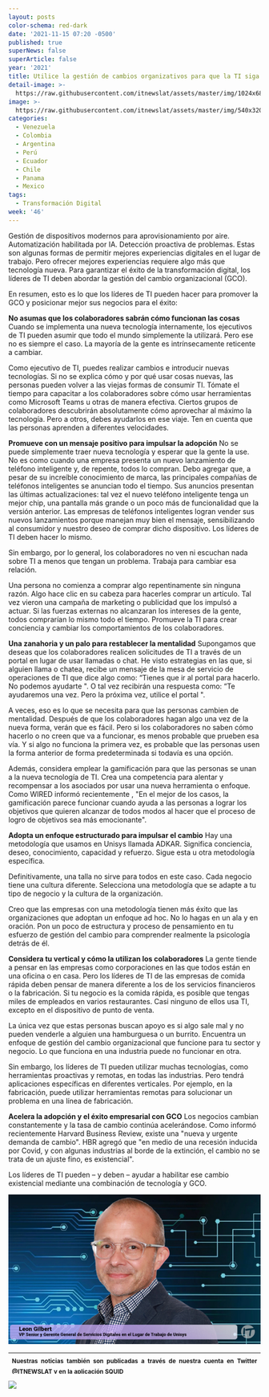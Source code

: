 ```yaml
---
layout: posts
color-schema: red-dark
date: '2021-11-15 07:20 -0500'
published: true
superNews: false
superArticle: false
year: '2021'
title: Utilice la gestión de cambios organizativos para que la TI siga avanzando
detail-image: >-
  https://raw.githubusercontent.com/itnewslat/assets/master/img/1024x680/Leon-Gilbert-g.jpg
image: >-
  https://raw.githubusercontent.com/itnewslat/assets/master/img/540x320/Leon-Gilbert-p.jpg
categories:
  - Venezuela
  - Colombia
  - Argentina
  - Perú
  - Ecuador
  - Chile
  - Panama
  - Mexico
tags:
  - Transformación Digital
week: '46'
---
```

Gestión de dispositivos modernos para aprovisionamiento por aire. Automatización habilitada por IA. Detección proactiva de problemas. Estas son algunas formas de permitir mejores experiencias digitales en el lugar de trabajo. Pero ofrecer mejores experiencias requiere algo más que tecnología nueva. Para garantizar el éxito de la transformación digital, los líderes de TI deben abordar la gestión del cambio organizacional (GCO).
 
En resumen, esto es lo que los líderes de TI pueden hacer para promover la GCO y posicionar mejor sus negocios para el éxito: 
 
**No asumas que los colaboradores sabrán cómo funcionan las cosas**
Cuando se implementa una nueva tecnología internamente, los ejecutivos de TI pueden asumir que todo el mundo simplemente la utilizará. Pero ese no es siempre el caso. La mayoría de la gente es intrínsecamente reticente a cambiar.

Como ejecutivo de TI, puedes realizar cambios e introducir nuevas tecnologías. Si no se explica cómo y por qué usar cosas nuevas, las personas pueden volver a las viejas formas de consumir TI.
Tómate el tiempo para capacitar a los colaboradores sobre cómo usar herramientas como Microsoft Teams u otras de manera efectiva. Ciertos grupos de colaboradores descubrirán absolutamente cómo aprovechar al máximo la tecnología. Pero a otros, debes ayudarlos en ese viaje. Ten en cuenta que las personas aprenden a diferentes velocidades.
 
**Promueve con un mensaje positivo para impulsar la adopción**
No se puede simplemente traer nueva tecnología y esperar que la gente la use. No es como cuando una empresa presenta un nuevo lanzamiento de teléfono inteligente y, de repente, todos lo compran. Debo agregar que, a pesar de su increíble conocimiento de marca, las principales compañías de teléfonos inteligentes se anuncian todo el tiempo. Sus anuncios presentan las últimas actualizaciones: tal vez el nuevo teléfono inteligente tenga un mejor chip, una pantalla más grande o un poco más de funcionalidad que la versión anterior. Las empresas de teléfonos inteligentes logran vender sus nuevos lanzamientos porque manejan muy bien el mensaje, sensibilizando al consumidor y nuestro deseo de comprar dicho dispositivo. Los líderes de TI deben hacer lo mismo.

Sin embargo, por lo general, los colaboradores no ven ni escuchan nada sobre TI a menos que tengan un problema. Trabaja para cambiar esa relación. 

Una persona no comienza a comprar algo repentinamente sin ninguna razón. Algo hace clic en su cabeza para hacerles comprar un artículo. Tal vez vieron una campaña de marketing o publicidad que los impulsó a actuar. Si las fuerzas externas no alcanzaran los intereses de la gente, todos comprarían lo mismo todo el tiempo. Promueve la TI para crear conciencia y cambiar los comportamientos de los colaboradores.
 
**Una zanahoria y un palo para restablecer la mentalidad**
Supongamos que deseas que los colaboradores realicen solicitudes de TI a través de un portal en lugar de usar llamadas o chat. He visto estrategias en las que, si alguien llama o chatea, recibe un mensaje de la mesa de servicio de operaciones de TI que dice algo como: “Tienes que ir al portal para hacerlo. No podemos ayudarte ". O tal vez recibirán una respuesta como: “Te ayudaremos una vez. Pero la próxima vez, utilice el portal ".

A veces, eso es lo que se necesita para que las personas cambien de mentalidad. Después de que los colaboradores hagan algo una vez de la nueva forma, verán que es fácil. Pero si los colaboradores no saben cómo hacerlo o no creen que va a funcionar, es menos probable que prueben esa vía. Y si algo no funciona la primera vez, es probable que las personas usen la forma anterior de forma predeterminada si todavía es una opción.

Además, considera emplear la gamificación para que las personas se unan a la nueva tecnología de TI. Crea una competencia para alentar y recompensar a los asociados por usar una nueva herramienta o enfoque. Como WIRED informó recientemente , "En el mejor de los casos, la gamificación parece funcionar cuando ayuda a las personas a lograr los objetivos que quieren alcanzar de todos modos al hacer que el proceso de logro de objetivos sea más emocionante".
 
**Adopta un enfoque estructurado para impulsar el cambio**
Hay una metodología que usamos en Unisys llamada ADKAR. Significa conciencia, deseo, conocimiento, capacidad y refuerzo. Sigue esta u otra metodología específica.

Definitivamente, una talla no sirve para todos en este caso. Cada negocio tiene una cultura diferente. Selecciona una metodología que se adapte a tu tipo de negocio y la cultura de la organización.

Creo que las empresas con una metodología tienen más éxito que las organizaciones que adoptan un enfoque ad hoc. No lo hagas en un ala y en oración. Pon un poco de estructura y proceso de pensamiento en tu esfuerzo de gestión del cambio para comprender realmente la psicología detrás de él.
 
**Considera tu vertical y cómo la utilizan los colaboradores**
La gente tiende a pensar en las empresas como corporaciones en las que todos están en una oficina o en casa. Pero los líderes de TI de las empresas de comida rápida deben pensar de manera diferente a los de los servicios financieros o la fabricación. Si tu negocio es la comida rápida, es posible que tengas miles de empleados en varios restaurantes. Casi ninguno de ellos usa TI, excepto en el dispositivo de punto de venta.

La única vez que estas personas buscan apoyo es si algo sale mal y no pueden venderle a alguien una hamburguesa o un burrito. Encuentra un enfoque de gestión del cambio organizacional que funcione para tu sector y negocio. Lo que funciona en una industria puede no funcionar en otra.

Sin embargo, los líderes de TI pueden utilizar muchas tecnologías, como herramientas proactivas y remotas, en todas las industrias. Pero tendrá aplicaciones específicas en diferentes verticales. Por ejemplo, en la fabricación, puede utilizar herramientas remotas para solucionar un problema en una línea de fabricación.
 
**Acelera la adopción y el éxito empresarial con GCO**
Los negocios cambian constantemente y la tasa de cambio continúa acelerándose.
Como informó recientemente Harvard Business Review, existe una "nueva y urgente demanda de cambio". HBR agregó que "en medio de una recesión inducida por Covid, y con algunas industrias al borde de la extinción, el cambio no se trata de un ajuste fino, es existencial".

Los líderes de TI pueden – y deben – ayudar a habilitar ese cambio existencial mediante una combinación de tecnología y GCO.

![](https://raw.githubusercontent.com/itnewslat/assets/master/img/540x320/Leon-Gilbert-p.jpg)

<table style="height: 42px;" width="569">
<tbody>
<tr>
<td style="text-align: justify;"><sub><strong>Nuestras noticias también son publicadas a través de nuestra cuenta en Twitter <a href="https://twitter.com/itnewslat?lang=es">@ITNEWSLAT</a> y en la aplicación <a href="https://squidapp.co/en/">SQUID</a></strong></sub></td>
</tr>
</tbody>
</table>

<img src="https://tracker.metricool.com/c3po.jpg?hash=56f88a41e39ab42c063cc51676587a04"/>
